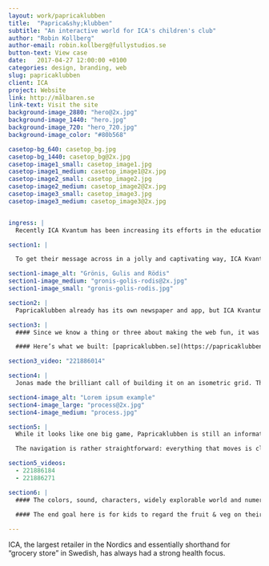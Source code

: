```yaml
---
layout: work/papricaklubben
title:  "Paprica&shy;klubben"
subtitle: "An interactive world for ICA's children's club"
author: "Robin Kollberg"
author-email: robin.kollberg@fullystudios.se
button-text: View case
date:   2017-04-27 12:00:00 +0100
categories: design, branding, web
slug: papricaklubben
client: ICA
project: Website
link: http://målbaren.se
link-text: Visit the site
background-image_2880: "hero@2x.jpg"
background-image_1440: "hero.jpg"
background-image_720: "hero_720.jpg"
background-image_color: "#80b568"

casetop-bg_640: casetop_bg.jpg
casetop-bg_1440: casetop_bg@2x.jpg
casetop-image1_small: casetop_image1.jpg
casetop-image1_medium: casetop_image1@2x.jpg
casetop-image2_small: casetop_image2.jpg
casetop-image2_medium: casetop_image2@2x.jpg
casetop-image3_small: casetop_image3.jpg
casetop-image3_medium: casetop_image3@2x.jpg


ingress: |
  Recently ICA Kvantum has been increasing its efforts in the education space, trying to get kids to care about fresh-grown foods. And in particular, to know more about the concept of eating fruits and vegetables according to the season. 

section1: |

  To get their message across in a jolly and captivating way, ICA Kvantum created Papricaklubben, a members club for children. The club mascots are three wide-eyed bell peppers: **Grönis**, **Gulis** and **Rödis**.

section1-image_alt: "Grönis, Gulis and Rödis"
section1-image_medium: "gronis-golis-rodis@2x.jpg"
section1-image_small: "gronis-golis-rodis.jpg"

section2: |
  Papricaklubben already has its own newspaper and app, but ICA Kvantum wanted to take it a step further. They came to Fully with the desire for a Papricaklubben website. It needed to be, in essence, an informational website. But one that truly appealed to and engaged youngins with their goldfish-y brains.

section3: |
  #### Since we know a thing or three about making the web fun, it was an ideal project for us. The answer was immediately clear. We would gamify the heck out of it.

  #### Here’s what we built: [papricaklubben.se](https://papricaklubben.se/). An entire world for Gulis, Grönis, and Rodis to call home.  

section3_video: "221886014"

section4: |
  Jonas made the brilliant call of building it on an isometric grid. This let us represent significant depth, range and 3D characters on the 2D surface of a digital screen. All while remaining within reasonable bandwidth parameters. 

section4-image_alt: "Lorem ipsum example"
section4-image_large: "process@2x.jpg"
section4-image_medium: "process.jpg"

section5: |
  While it looks like one big game, Papricaklubben is still an informational website. For instance, a full menu is present... it’s just not a menu as you’re used to seeing it. The house is “home” which takes you to ICA’s site to learn more about the club. The post box shows the address kids can send their drawings. And so on and so forth.

  The navigation is rather straightforward: everything that moves is clickable. Embedded in the clickable objects are numerous different formats for taking in information: text with voiceovers, recipes with pictures, a “movie theater” playing Papricaklubben YouTube videos. And then there’s just the fun stuff, like the bad apple sorting game located in the greenhouse.  

section5_videos:
  - 221886184
  - 221886271

section6: |
  #### The colors, sound, characters, widely explorable world and numerous opportunities for interaction all conspire to keep kids hangin’ around, both passively and actively learning. 
  
  #### The end goal here is for kids to regard the fruit & veg on their plate with curiosity and interest, rather than as a banal yet sinister enemy that sprang from the dirt.

---
```


ICA, the largest retailer in the Nordics and essentially shorthand for “grocery store” in Swedish, has always had a strong health focus.

